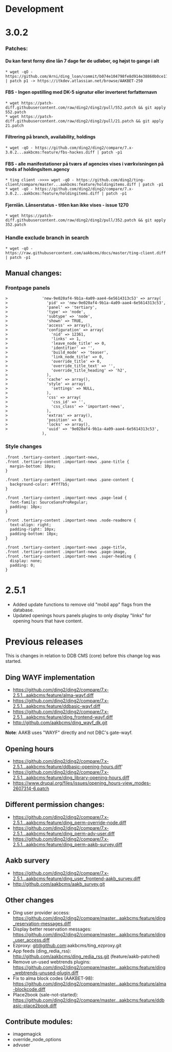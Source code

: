 
# Development

# 3.0.2

### Patches:

#### Du kan først forny dine lån 7 dage før de udløber, og højst to gange i alt
	* wget -qO - https://github.com/Arni/ding_loan/commit/b074e104798fe8d914e38860b0ce17aca792d107.diff | patch p1 -> https://itkdev.atlassian.net/browse/AAKBET-250

#### FBS - Ingen opstilling med DK-5 signatur eller inverteret forfatternavn
	* wget https://patch-diff.githubusercontent.com/raw/ding2/ding2/pull/552.patch && git apply 552.patch
	* wget https://patch-diff.githubusercontent.com/raw/ding2/ding2/pull/21.patch && git apply 21.patch

#### Filtrering på branch, availability, holdings
	* wget -qO - https://github.com/ding2/ding2/compare/7.x-3.0.2...aakbcms:feature/fbs-hackes.diff | patch -p1

#### FBS - alle manifestationer på tværs af agencies vises i værkvisningen på trods af holdingsItem.agency
	* ting client ->>>> wget -qO - https://github.com/ding2/ting-client/compare/master...aakbcms:feature/holdingitems.diff | patch -p1
	* wget -qO - https://github.com/ding2/ding2/compare/7.x-3.0.2...aakbcms:feature/holdingitems.diff | patch -p1

#### Fjernlån. Lånserstatus - titlen kan ikke vises - issue 1270
	* wget https://patch-diff.githubusercontent.com/raw/ding2/ding2/pull/352.patch && git apply 352.patch

### Handle exclude branch in search
	* wget -qO - https://raw.githubusercontent.com/aakbcms/docs/master/ting-client.diff | patch -p1

## Manual changes:

### Frontpage panels
```
>               'new-9e020af4-9b1a-4a09-aae4-6e5614313c53' => array(
>                 'pid' => 'new-9e020af4-9b1a-4a09-aae4-6e5614313c53',
>                 'panel' => 'tertiary',
>                 'type' => 'node',
>                 'subtype' => 'node',
>                 'shown' => TRUE,
>                 'access' => array(),
>                 'configuration' => array(
>                   'nid' => 12361,
>                   'links' => 1,
>                   'leave_node_title' => 0,
>                   'identifier' => '',
>                   'build_mode' => 'teaser',
>                   'link_node_title' => 0,
>                   'override_title' => 0,
>                   'override_title_text' => '',
>                   'override_title_heading' => 'h2',
>                 ),
>                 'cache' => array(),
>                 'style' => array(
>                   'settings' => NULL,
>                 ),
>                 'css' => array(
>                   'css_id' => '',
>                   'css_class' => 'important-news',
>                 ),
>                 'extras' => array(),
>                 'position' => 0,
>                 'locks' => array(),
>                 'uuid' => '9e020af4-9b1a-4a09-aae4-6e5614313c53',
                ),
```

### Style changes
```
.front .tertiary-content .important-news,
.front .tertiary-content .important-news .pane-title {
  margin-bottom: 10px;
}

.front .tertiary-content .important-news .pane-content {
  background-color: #fff7b5;
}

.front .tertiary-content .important-news .page-lead {
  font-family: SourceSansProRegular;
  padding: 10px;
}

.front .tertiary-content .important-news .node-readmore {
  text-align: right;
  padding-right: 10px;
  padding-bottom: 10px;
}

.front .tertiary-content .important-news .page-title,
.front .tertiary-content .important-news .page-image,
.front .tertiary-content .important-news .super-heading {
  display: none;
  padding: 0;
}
```

# 2.5.1

* Added update functions to remove old "mobil app" flags from the database.
* Updated openings hours panels plugins to only display "links" for opening hours that have content.


# Previous releases

This is changes in relation to DDB CMS (core) before this change log was started.

## Ding WAYF implementation
* https://github.com/ding2/ding2/compare/7.x-2.5.1...aakbcms:feature/alma-wayf.diff
* https://github.com/ding2/ding2/compare/7.x-2.5.1...aakbcms:feature/ddbasic-wayf.diff
* https://github.com/ding2/ding2/compare/7.x-2.5.1...aakbcms:feature/ding_frontend-wayf.diff
* http://github.com/aakbcms/ding_wayf_dk.git

__Note__: AAKB uses "WAYF" directly and not DBC's gate-wayf.

## Opening hours
* https://github.com/ding2/ding2/compare/7.x-2.5.1...aakbcms:feature/ddbasic-opening-hours.diff'
* https://github.com/ding2/ding2/compare/7.x-2.5.1...aakbcms:feature/ding_library-opening-hours.diff
* https://www.drupal.org/files/issues/opening_hours-view_modes-2607314-6.patch


## Different permission changes:
* https://github.com/ding2/ding2/compare/7.x-2.5.1...aakbcms:feature/ding_perm-override-node.diff
* https://github.com/ding2/ding2/compare/7.x-2.5.1...aakbcms:feature/ding_perm-adv-user.diff
* https://github.com/ding2/ding2/compare/7.x-2.5.1...aakbcms:feature/ding_perm-aakb-survey.diff

## Aakb survery
* https://github.com/ding2/ding2/compare/7.x-2.5.1...aakbcms:feature/ding_user_frontend-aakb_survey.diff
* http://github.com/aakbcms/aakb_survey.git

## Other changes
* Ding user provider access: https://github.com/ding2/ding2/compare/master...aakbcms:feature/ding_reservation-messages.diff
* Display better reservation messages: https://github.com/ding2/ding2/compare/master...aakbcms:feature/ding_user_access.diff
* Ezproxy: git@github.com:aakbcms/ting_ezproxy.git
* App feeds (ding_redia_rss): http://github.com/aakbcms/ding_redia_rss.git (feature/aakb-patched)
* Remove un-used webtrends plugins: https://github.com/ding2/ding2/compare/master...aakbcms:feature/ding_webtrends-unused-plugin.diff
* Fix to alma block codes (AAKBET-98): https://github.com/ding2/ding2/compare/master...aakbcms:feature/alma-blockcode.diff
* Place2book (sale-not-started): https://github.com/ding2/ding2/compare/master...aakbcms:feature/ddbasic-place2book.diff


## Contribute modules:
* imagemagick
* override_node_options
* advuser
